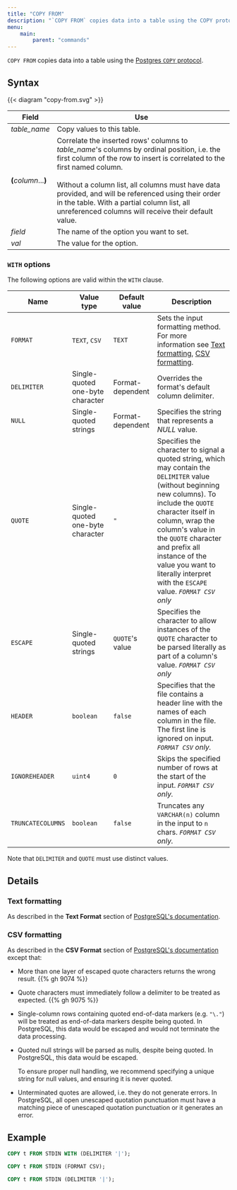 ```yaml
---
title: "COPY FROM"
description: "`COPY FROM` copies data into a table using the COPY protocol."
menu:
    main:
        parent: "commands"
---
```


`COPY FROM` copies data into a table using the [Postgres `COPY` protocol][pg-copy-from].

## Syntax

{{< diagram "copy-from.svg" >}}

Field | Use
------|-----
_table_name_ | Copy values to this table.
**(**_column_...**)** | Correlate the inserted rows' columns to _table_name_'s columns by ordinal position, i.e. the first column of the row to insert is correlated to the first named column. <br/><br/>Without a column list, all columns must have data provided, and will be referenced using their order in the table. With a partial column list, all unreferenced columns will receive their default value.
_field_ | The name of the option you want to set.
_val_ | The value for the option.

### `WITH` options

The following options are valid within the `WITH` clause.

Name | Value type | Default value | Description
-----|-----------------|---------------|------------
`FORMAT` | `TEXT`, `CSV` | `TEXT` | Sets the input formatting method. For more information see [Text formatting](#text-formatting), [CSV formatting](#csv-formatting).
`DELIMITER` | Single-quoted one-byte character | Format-dependent | Overrides the format's default column delimiter.
`NULL` | Single-quoted strings | Format-dependent | Specifies the string that represents a _NULL_ value.
`QUOTE` | Single-quoted one-byte character | `"` | Specifies the character to signal a quoted string, which may contain the `DELIMITER` value (without beginning new columns). To include the `QUOTE` character itself in column, wrap the column's value in the `QUOTE` character and prefix all instance of the value you want to literally interpret with the `ESCAPE` value. _`FORMAT CSV` only_
`ESCAPE` | Single-quoted strings | `QUOTE`'s value | Specifies the character to allow instances of the `QUOTE` character to be parsed literally as part of a column's value. _`FORMAT CSV` only_
`HEADER`  | `boolean`   | `false`  | Specifies that the file contains a header line with the names of each column in the file. The first line is ignored on input.  _`FORMAT CSV` only._
`IGNOREHEADER`  | `uint4`   | `0`  | Skips the specified number of rows at the start of the input.  _`FORMAT CSV` only._
`TRUNCATECOLUMNS`  | `boolean`   | `false`  | Truncates any `VARCHAR(n)` column in the input to `n` chars.  _`FORMAT CSV` only._

Note that `DELIMITER` and `QUOTE` must use distinct values.

## Details

### Text formatting

As described in the **Text Format** section of [PostgreSQL's documentation][pg-copy-from].

### CSV formatting

As described in the **CSV Format** section of [PostgreSQL's documentation][pg-copy-from]
except that:

- More than one layer of escaped quote characters returns the wrong result.
  {{% gh 9074 %}}

- Quote characters must immediately follow a delimiter to be treated as
  expected. {{% gh 9075 %}}

- Single-column rows containing quoted end-of-data markers (e.g. `"\."`) will be
  treated as end-of-data markers despite being quoted. In PostgreSQL, this data
  would be escaped and would not terminate the data processing.

- Quoted null strings will be parsed as nulls, despite being quoted. In
  PostgreSQL, this data would be escaped.

  To ensure proper null handling, we recommend specifying a unique string for
  null values, and ensuring it is never quoted.

- Unterminated quotes are allowed, i.e. they do not generate errors. In
  PostgreSQL, all open unescaped quotation punctuation must have a matching
  piece of unescaped quotation punctuation or it generates an error.

## Example

```sql
COPY t FROM STDIN WITH (DELIMITER '|');
```

```sql
COPY t FROM STDIN (FORMAT CSV);
```

```sql
COPY t FROM STDIN (DELIMITER '|');
```

[pg-copy-from]: https://www.postgresql.org/docs/14/sql-copy.html
